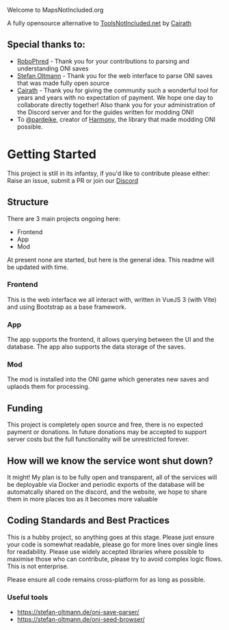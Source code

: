 Welcome to MapsNotIncluded.org

A fully opensource alternative to [ToolsNotIncluded.net](https://ToolsNotIncluded.net) by [Cairath](https://github.com/Cairath)


## Special thanks to: 
 - [RoboPhred](https://github.com/RoboPhred/oni-save-parser#readme) - Thank you for your  contributions to parsing and understanding ONI saves
 - [Stefan Oltmann](https://stefan-oltmann.de) - Thank you for the web interface to parse ONI saves that was made fully open source
 - [Cairath](https://github.com/Cairath) - Thank you for giving the community such a wonderful tool for years and years with no expectation of payment. We hope one day to collaborate directly together! Also thank you for your administration of the Discord server and for the guides written for modding ONI!
 - To [@pardeike](https://github.com/pardeike), creator of [Harmony](https://github.com/pardeike/Harmony), the library that made modding ONI possible. 

# Getting Started

This project is still in its infantsy, if you'd like to contribute please either: Raise an issue, submit a PR or join our [Discord](https://discord.gg/3vhCpp6PNq)

## Structure
There are 3 main projects ongoing here: 
 - Frontend
 - App
 - Mod

 At present none are started, but here is the general idea. This readme will be updated with time.

### Frontend
This is the web interface we all interact with, written in VueJS 3 (with Vite) and using Bootstrap as a base framework. 

### App
The app supports the frontend, it allows querying between the UI and the database. The app also supports the data storage of the saves.

### Mod
The mod is installed into the ONI game which generates new saves and uplaods them for processing. 


## Funding 
This project is completely open source and free, there is no expected payment or donations. In future donations may be accepted to support server costs but the full functionality will be unrestricted forever. 

## How will we know the service wont shut down?
It might! My plan is to be fully open and transparent, all of the services will be deployable via Docker and periodic exports of the database will be automatcally shared on the discord, and the website, we hope to share them in more places too as it becomes more valuable

## Coding Standards and Best Practices
This is a hubby project, so anything goes at this stage. Please just ensure your code is somewhat readable, please go for more lines over single lines for readability. Please use widely accepted libraries where possible to maximise those who can contribute, please try to avoid complex logic flows. This is not enterprise. 

Please ensure all code remains cross-platform for as long as possible. 

### Useful tools
- https://stefan-oltmann.de/oni-save-parser/
- https://stefan-oltmann.de/oni-seed-browser/
